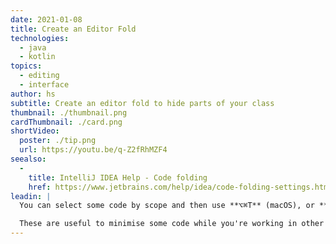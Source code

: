 ```yaml
---
date: 2021-01-08
title: Create an Editor Fold
technologies:
  - java
  - kotlin
topics:
  - editing
  - interface
author: hs
subtitle: Create an editor fold to hide parts of your class
thumbnail: ./thumbnail.png
cardThumbnail: ./card.png
shortVideo:
  poster: ./tip.png
  url: https://youtu.be/q-Z2fRhMZF4
seealso:
  - 
    title: IntelliJ IDEA Help - Code folding
    href: https://www.jetbrains.com/help/idea/code-folding-settings.html
leadin: |
  You can select some code by scope and then use **⌥⌘T** (macOS), or **Ctrl+Alt+T** (Windows/Linux), to create an editor fold.

  These are useful to minimise some code while you're working in other areas of the class. You can always maximise them again later.
---
```


